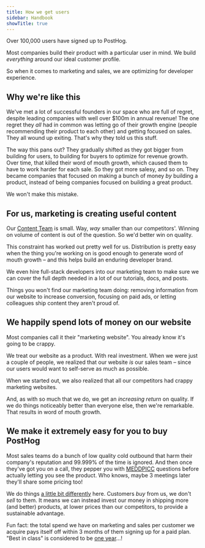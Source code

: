 ```yaml
---
title: How we get users
sidebar: Handbook
showTitle: true
---
```


Over 100,000 users have signed up to PostHog.

Most companies build their product with a particular user in mind. We build _everything_ around our ideal customer profile.

So when it comes to marketing and sales, we are optimizing for developer experience.

## Why we're like this

We've met a lot of successful founders in our space who are full of regret, despite leading companies with well over $100m in annual revenue! The one regret they _all_ had in common was letting go of their growth engine (people recommending their product to each other) and getting focused on sales. They all wound up exiting. That's why they told us this stuff.

The way this pans out? They gradually shifted as they got bigger from building for users, to building for buyers to optimize for revenue growth. Over time, that killed their word of mouth growth, which caused them to have to work harder for each sale. So they got more salesy, and so on. They became companies that focused on making a bunch of money _by_ building a product, instead of being companies focused on building a great product.

We won't make this mistake.

## For us, marketing is creating useful content

Our [Content Team](/teams/content) is small. Way, _way_ smaller than our competitors'. Winning on volume of content is out of the question. So we'd better win on quality.

This constraint has worked out pretty well for us. Distribution is pretty easy when the thing you're working on is good enough to generate word of mouth growth – and this helps build an enduring developer brand.

We even hire full-stack developers into our marketing team to make sure we can cover the full depth needed in a lot of our tutorials, docs, and posts.

Things you won't find our marketing team doing: removing information from our website to increase conversion, focusing on paid ads, or letting colleagues ship content they aren't proud of.

## We happily spend lots of money on our website

Most companies call it their "marketing website". You already know it's going to be crappy.

We treat our website as a product. With real investment. When we were just a couple of people, we realized that our website _is_ our sales team – since our users would want to self-serve as much as possible.

When we started out, we also realized that all our competitors had crappy marketing websites.

And, as with so much that we do, we get an _increasing return_ on quality. If we do things noticeably better than everyone else, then we're remarkable. That results in word of mouth growth.

## We make it extremely easy for you to buy PostHog

Most sales teams do a bunch of low quality cold outbound that harm their company's reputation and 99.999% of the time is ignored. And then once they've got you on a call, they pepper you with [MEDDPICC](https://www.getweflow.com/blog/meddpicc) questions before actually letting you see the product. Who knows, maybe 3 meetings later they'll share some pricing too!

We do things [a little bit differently](https://posthog.com/sales) here. Customers _buy_ from us, we don't _sell_ to them. It means we can instead invest our money in shipping more (and better) products, at lower prices than our competitors, to provide a sustainable advantage.

Fun fact: the total spend we have on marketing and sales per customer we acquire pays itself off within 3 months of them signing up for a paid plan. "Best in class" is considered to be [one year](https://openviewpartners.com/blog/cac-payback-basics-what-it-is-how-to-calculate-it-and-why-it-matters/)...!
